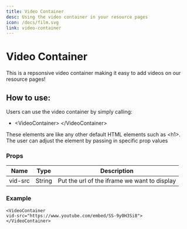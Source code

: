 ```yaml
---
title: Video Container
desc: Using the video container in your resource pages
icon: /docs/film.svg
link: video-container
---
```


# Video Container

This is a repsonsive video container making it easy to add videos on our
resource pages!

## How to use:

Users can use the video container by simply calling:

- <VideoContainer\> </VideoContainer\>

These elements are like any other default HTML elements such as <h1\>. The user
can adjust the element by passing in specific prop values

### Props

| Name    | Type   | Description                                  |
| ------- | ------ | -------------------------------------------- |
| vid-src | String | Put the url of the iframe we want to display |

### Example

```
<VideoContainer
vid-src="https://www.youtube.com/embed/SS-9y0H3Si8">
</VideoContainer>
```

<VideoContainer vid-src="https://www.youtube.com/embed/pTB0EiLXUC8"></VideoContainer>
